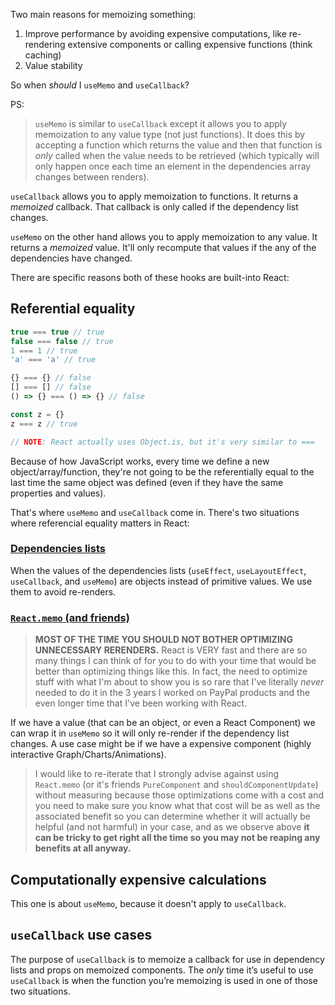 Two main reasons for memoizing something:
1. Improve performance by avoiding expensive computations, like re-rendering extensive components or calling expensive functions (think caching)
2. Value stability


So when _should_ I `useMemo` and `useCallback`?

PS:

> `useMemo` is similar to `useCallback` except it allows you to apply memoization to any value type (not just functions). It does this by accepting a function which returns the value and then that function is _only_ called when the value needs to be retrieved (which typically will only happen once each time an element in the dependencies array changes between renders).

`useCallback` allows you to apply memoization to functions. It returns a _memoized_ callback. That callback is only called if the dependency list changes.

`useMemo` on the other hand allows you to apply memoization to any value. It returns a _memoized_ value. It'll only recompute that values if the any of the dependencies have changed.


There are specific reasons both of these hooks are built-into React:

## Referential equality

```js
true === true // true
false === false // true
1 === 1 // true
'a' === 'a' // true

{} === {} // false
[] === [] // false
() => {} === () => {} // false

const z = {}
z === z // true

// NOTE: React actually uses Object.is, but it's very similar to ===
```

Because of how JavaScript works, every time we define a new object/array/function, they're not going to be the referentially equal to the last time the same object was defined (even if they have the same properties and values).

That's where `useMemo` and `useCallback` come in.  There's two situations where referencial equality matters in React:

### [Dependencies lists](https://kentcdodds.com/blog/usememo-and-usecallback#dependencies-lists)

When the values of the dependencies lists (`useEffect`, `useLayoutEffect`, `useCallback`, and `useMemo`) are objects instead of primitive values. We use them to avoid re-renders.

### [`React.memo` (and friends)](https://kentcdodds.com/blog/usememo-and-usecallback#reactmemo-and-friends)

> **MOST OF THE TIME YOU SHOULD NOT BOTHER OPTIMIZING UNNECESSARY RERENDERS.** React is VERY fast and there are so many things I can think of for you to do with your time that would be better than optimizing things like this. In fact, the need to optimize stuff with what I'm about to show you is so rare that I've literally _never_ needed to do it in the 3 years I worked on PayPal products and the even longer time that I've been working with React.

If we have a value (that can be an object, or even a React Component) we can wrap it in `useMemo` so it will only re-render if the dependency list changes. A use case might be if we have a expensive component (highly interactive Graph/Charts/Animations).

> I would like to re-iterate that I strongly advise against using `React.memo` (or it's friends `PureComponent` and `shouldComponentUpdate`) without measuring because those optimizations come with a cost and you need to make sure you know what that cost will be as well as the associated benefit so you can determine whether it will actually be helpful (and not harmful) in your case, and as we observe above **it can be tricky to get right all the time so you may not be reaping any benefits at all anyway.**


## Computationally expensive calculations

This one is about `useMemo`, because it doesn't apply to `useCallback`.


## `useCallback` use cases

The purpose of `useCallback` is to memoize a callback for use in dependency lists and props on memoized components. The _only_ time it’s useful to use `useCallback` is when the function you’re memoizing is used in one of those two situations.